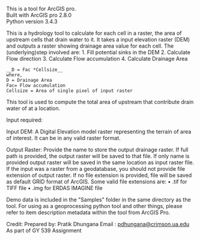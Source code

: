This is a tool for ArcGIS pro.<br>
Built with ArcGIS pro 2.8.0<br>
Python version 3.4.3

This is a hydrology tool to calculate for each cell in a raster,
the area of upstream cells that drain water to it.
It takes a input elevation raster (DEM) and
outputs a raster showing drainage area value for each cell. The (underlying)step involved are:
	1.	Fill potential sinks in the DEM
	2.	Calculate Flow direction
	3.	Calculate Flow accumulation
	4.	Calculate Drainage Area
	
	__D = Fac *Cellsize__
	where,
	D = Drainage Area
	Fac= Flow accumulation
	Cellsize = Area of single pixel of input raster

This tool is used to compute the total area of upstream that contribute drain water of at a location.

Input required:

Input DEM:
	A Digital Elevation model raster representing the terrain of area of interest.
	It can be in any valid raster format.

Output Raster:
	Provide the name to store the output drainage raster.
	If full path is provided, the output raster will be saved to that file.
	If only name is provided output raster will be saved in the same location as input raster file.
	If the input was a raster from a geodatabase, you should not provide file extension of output raster.
	If no file extension is provided, file will be saved as default GRID format of ArcGIS.
	Some valid file extensions are:
	•	.tif for TIFF file
	•	.img for ERDAS IMAGINE file

Demo data is included in the "Samples" folder in the same directory as the tool.
For using as a geoprocessing python tool and other things, please refer to item description metadata
within the tool from ArcGIS Pro.

Credit:
Prepared by: Pratik Dhungana
Email : pdhungana@crimson.ua.edu
As part of GY 539 Assignment
